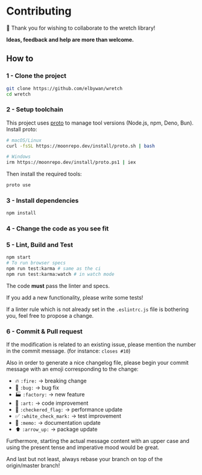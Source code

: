 # Contributing

🎉 Thank you for wishing to collaborate to the wretch library!

**Ideas, feedback and help are more than welcome.**

## How to

### 1 - Clone the project

```bash
git clone https://github.com/elbywan/wretch
cd wretch
```

### 2 - Setup toolchain

This project uses [proto](https://moonrepo.dev/proto) to manage tool versions (Node.js, npm, Deno, Bun). Install proto:

```bash
# macOS/Linux
curl -fsSL https://moonrepo.dev/install/proto.sh | bash

# Windows
irm https://moonrepo.dev/install/proto.ps1 | iex
```

Then install the required tools:

```bash
proto use
```

### 3 - Install dependencies

```bash
npm install
```

### 4 - Change the code as you see fit

### 5 - Lint, Build and Test

```bash
npm start
# To run browser specs
npm run test:karma # same as the ci
npm run test:karma:watch # in watch mode
```

The code **must** pass the linter and specs.

If you add a new functionality, please write some tests!

If a linter rule which is not already set in the `.eslintrc.js` file is bothering you, feel free to propose a change.

### 6 - Commit & Pull request

If the modification is related to an existing issue, please mention the number in the commit message. (for instance: `closes #10`)

Also in order to generate a nice changelog file, please begin your commit message with an emoji corresponding to the change:

- :fire: `:fire:` -> breaking change
- :bug: `:bug:` -> bug fix
- :factory: `:factory:` -> new feature
- :art: `:art:` -> code improvement
- :checkered_flag: `:checkered_flag:` -> performance update
- :white_check_mark: `:white_check_mark:` -> test improvement
- :memo: `:memo:` -> documentation update
- :arrow_up: `:arrow_up:` -> package update

Furthermore, starting the actual message content with an upper case and using the present tense and imperative mood would be great.

And last but not least, always rebase your branch on top of the origin/master branch!
